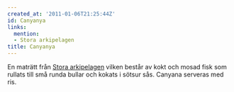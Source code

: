 ```yaml
---
created_at: '2011-01-06T21:25:44Z'
id: Canyanya
links:
  mention:
  - Stora arkipelagen
title: Canyanya
---
```


En maträtt från [Stora arkipelagen] vilken består av kokt och mosad fisk som rullats till små runda
bullar och kokats i sötsur sås. Canyana serveras med ris.

  [Stora arkipelagen]: Stora_arkipelagen